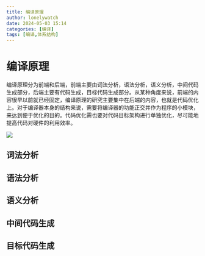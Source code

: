 ```yaml
---
title: 编译原理
author: lonelywatch
date: 2024-05-03 15:14
categories: [编译]
tags: [编译,体系结构] 
---
```


# 编译原理

编译原理分为前端和后端，前端主要由词法分析，语法分析，语义分析，中间代码生成部分，后端主要有代码生成，目标代码生成部分。从某种角度来说，前端的内容很早以前就已经固定，编译原理的研究主要集中在后端的内容，也就是代码优化上。对于编译器本身的结构来说，需要将编译器的功能正交并作为程序的小模块，来达到便于优化的目的。代码优化需也要对代码目标架构进行单独优化，尽可能地提高代码对硬件的利用效率。

![](https://lonelywatch-1306651324.cos.ap-beijing.myqcloud.com/image-20240816120416307.png)

## 词法分析


## 语法分析

## 语义分析

## 中间代码生成

## 目标代码生成

